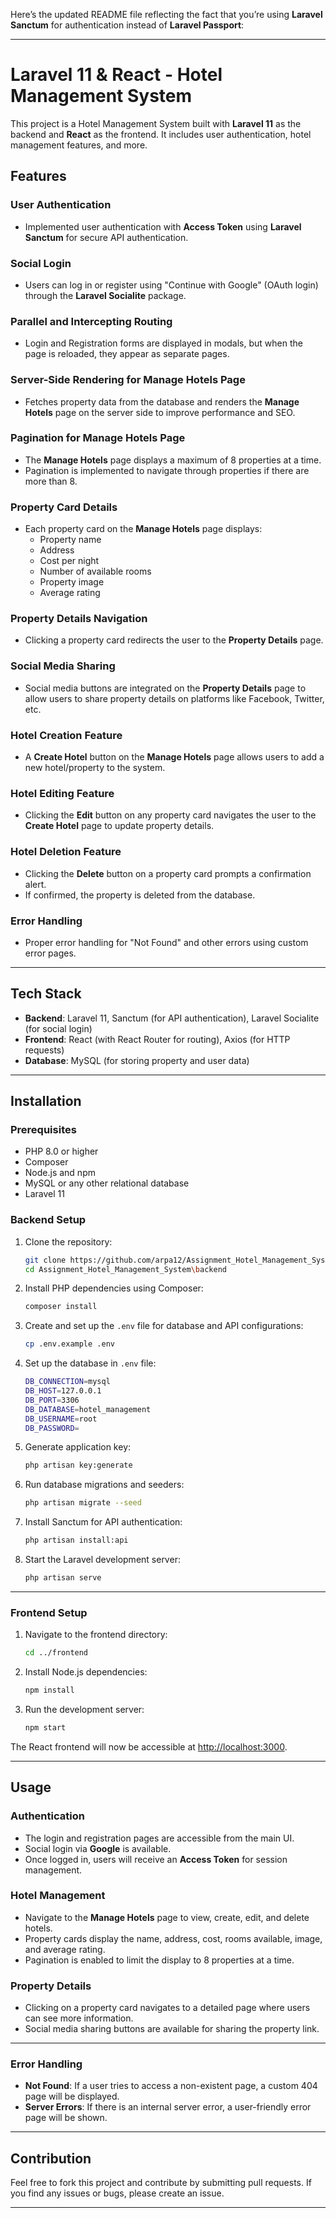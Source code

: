 ﻿Here’s the updated README file reflecting the fact that you’re using **Laravel Sanctum** for authentication instead of **Laravel Passport**:

---

# Laravel 11 & React - Hotel Management System

This project is a Hotel Management System built with **Laravel 11** as the backend and **React** as the frontend. It includes user authentication, hotel management features, and more.

## Features

### User Authentication
- Implemented user authentication with **Access Token** using **Laravel Sanctum** for secure API authentication.

### Social Login
- Users can log in or register using "Continue with Google" (OAuth login) through the **Laravel Socialite** package.

### Parallel and Intercepting Routing
- Login and Registration forms are displayed in modals, but when the page is reloaded, they appear as separate pages.

### Server-Side Rendering for Manage Hotels Page
- Fetches property data from the database and renders the **Manage Hotels** page on the server side to improve performance and SEO.

### Pagination for Manage Hotels Page
- The **Manage Hotels** page displays a maximum of 8 properties at a time.
- Pagination is implemented to navigate through properties if there are more than 8.

### Property Card Details
- Each property card on the **Manage Hotels** page displays:
  - Property name
  - Address
  - Cost per night
  - Number of available rooms
  - Property image
  - Average rating

### Property Details Navigation
- Clicking a property card redirects the user to the **Property Details** page.

### Social Media Sharing
- Social media buttons are integrated on the **Property Details** page to allow users to share property details on platforms like Facebook, Twitter, etc.

### Hotel Creation Feature
- A **Create Hotel** button on the **Manage Hotels** page allows users to add a new hotel/property to the system.

### Hotel Editing Feature
- Clicking the **Edit** button on any property card navigates the user to the **Create Hotel** page to update property details.

### Hotel Deletion Feature
- Clicking the **Delete** button on a property card prompts a confirmation alert.
- If confirmed, the property is deleted from the database.

### Error Handling
- Proper error handling for "Not Found" and other errors using custom error pages.

---

## Tech Stack
- **Backend**: Laravel 11, Sanctum (for API authentication), Laravel Socialite (for social login)
- **Frontend**: React (with React Router for routing), Axios (for HTTP requests)
- **Database**: MySQL (for storing property and user data)

---

## Installation

### Prerequisites
- PHP 8.0 or higher
- Composer
- Node.js and npm
- MySQL or any other relational database
- Laravel 11

### Backend Setup

1. Clone the repository:

    ```bash
    git clone https://github.com/arpa12/Assignment_Hotel_Management_System.git
    cd Assignment_Hotel_Management_System\backend
    ```

2. Install PHP dependencies using Composer:

    ```bash
    composer install
    ```

3. Create and set up the `.env` file for database and API configurations:

    ```bash
    cp .env.example .env
    ```

4. Set up the database in `.env` file:

    ```bash
    DB_CONNECTION=mysql
    DB_HOST=127.0.0.1
    DB_PORT=3306
    DB_DATABASE=hotel_management
    DB_USERNAME=root
    DB_PASSWORD=
    ```

5. Generate application key:

    ```bash
    php artisan key:generate
    ```

6. Run database migrations and seeders:

    ```bash
    php artisan migrate --seed
    ```

7. Install Sanctum for API authentication:

    ```bash
    php artisan install:api
    ```

8. Start the Laravel development server:

    ```bash
    php artisan serve
    ```

---

### Frontend Setup

1. Navigate to the frontend directory:

    ```bash
    cd ../frontend
    ```

2. Install Node.js dependencies:

    ```bash
    npm install
    ```

3. Run the development server:

    ```bash
    npm start
    ```

The React frontend will now be accessible at [http://localhost:3000](http://localhost:3000).

---

## Usage

### Authentication
- The login and registration pages are accessible from the main UI.
- Social login via **Google** is available.
- Once logged in, users will receive an **Access Token** for session management.

### Hotel Management
- Navigate to the **Manage Hotels** page to view, create, edit, and delete hotels.
- Property cards display the name, address, cost, rooms available, image, and average rating.
- Pagination is enabled to limit the display to 8 properties at a time.

### Property Details
- Clicking on a property card navigates to a detailed page where users can see more information.
- Social media sharing buttons are available for sharing the property link.

---

### Error Handling
- **Not Found**: If a user tries to access a non-existent page, a custom 404 page will be displayed.
- **Server Errors**: If there is an internal server error, a user-friendly error page will be shown.


---

## Contribution

Feel free to fork this project and contribute by submitting pull requests. If you find any issues or bugs, please create an issue.

---



